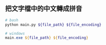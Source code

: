 ## 把文字檔中的中文轉成拼音

~~~bash
# bash
python main.py ${file_path} ${file_encoding}
~~~

~~~powershell
# windows
main.exe ${file_path} ${file_encoding}
~~~